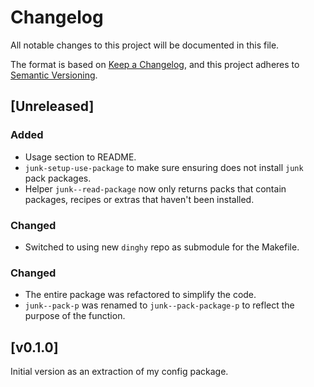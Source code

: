 # Changelog

All notable changes to this project will be documented in this file.

The format is based on [Keep a Changelog](https://keepachangelog.com/en/1.0.0/),
and this project adheres to [Semantic Versioning](https://semver.org/spec/v2.0.0.html).

## [Unreleased]

### Added

- Usage section to README.
- `junk-setup-use-package` to make sure ensuring does not install
  `junk` pack packages.
- Helper `junk--read-package` now only returns packs that contain
  packages, recipes or extras that haven't been installed.

### Changed

- Switched to using new `dinghy` repo as submodule for the Makefile.

### Changed

- The entire package was refactored to simplify the code.
- `junk--pack-p` was renamed to `junk--pack-package-p` to reflect the
  purpose of the function.

## [v0.1.0]

Initial version as an extraction of my config package.
